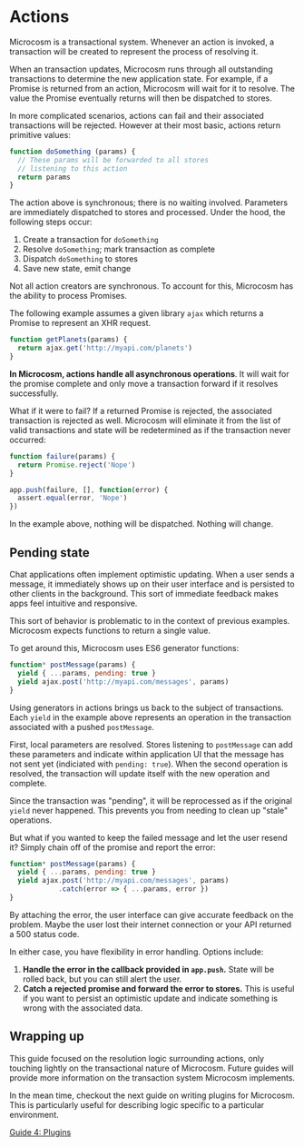 # Actions

Microcosm is a transactional system. Whenever an action is invoked, a transaction will be created to represent the process of resolving it.

When an transaction updates, Microcosm runs through all outstanding transactions to determine the new application state. For example, if a Promise is returned from an action, Microcosm will wait for it to resolve. The value the Promise eventually returns will then be dispatched to stores.

In more complicated scenarios, actions can fail and their associated transactions will be rejected. However at their most basic, actions return primitive values:

```javascript
function doSomething (params) {
  // These params will be forwarded to all stores
  // listening to this action
  return params
}
```

The action above is synchronous; there is no waiting involved. Parameters are immediately dispatched to stores and processed. Under the hood, the following steps occur:

1. Create a transaction for `doSomething`
2. Resolve `doSomething`; mark transaction as complete
3. Dispatch `doSomething` to stores
4. Save new state, emit change

Not all action creators are synchronous. To account for this, Microcosm has the ability to process Promises.

The following example assumes a given library `ajax` which returns a Promise to represent an XHR request.

```javascript
function getPlanets(params) {
  return ajax.get('http://myapi.com/planets')
}
```

**In Microcosm, actions handle all asynchronous operations**. It will wait for the promise complete and only move a transaction forward if it resolves successfully.

What if it were to fail? If a returned Promise is rejected, the associated transaction is rejected as well. Microcosm will eliminate it from the list of valid transactions and state will be redetermined as if the transaction never occurred:

```javascript
function failure(params) {
  return Promise.reject('Nope')
}

app.push(failure, [], function(error) {
  assert.equal(error, 'Nope')
})
```

In the example above, nothing will be dispatched. Nothing will change.

## Pending state

Chat applications often implement optimistic updating. When a user sends a message, it immediately shows up on their user interface and is persisted to other clients in the background. This sort of immediate feedback makes apps feel intuitive and responsive.

This sort of behavior is problematic to in the context of previous examples. Microcosm expects functions to return a single value.

To get around this, Microcosm uses ES6 generator functions:

```javascript
function* postMessage(params) {
  yield { ...params, pending: true }
  yield ajax.post('http://myapi.com/messages', params)
}
```

Using generators in actions brings us back to the subject of transactions. Each `yield` in the example above represents an operation in the transaction associated with a pushed `postMessage`.

First, local parameters are resolved. Stores listening to `postMessage` can add these parameters and indicate within application UI that the message has not sent yet (indiciated with `pending: true`). When the second operation is resolved, the transaction will update itself with the new operation and complete.

Since the transaction was "pending", it will be reprocessed as if the original `yield` never happened. This prevents you from needing to clean up "stale" operations.

But what if you wanted to keep the failed message and let the user resend it? Simply chain off of the promise and report the error:

```javascript
function* postMessage(params) {
  yield { ...params, pending: true }
  yield ajax.post('http://myapi.com/messages', params)
            .catch(error => { ...params, error })
}
```

By attaching the error, the user interface can give accurate feedback on the problem. Maybe the user lost their internet connection or your API returned a 500 status code.

In either case, you have flexibility in error handling. Options include:

1. **Handle the error in the callback provided in `app.push`.** State will be rolled back, but you can still alert the user.
2. **Catch a rejected promise and forward the error to stores.** This is useful if you want to persist an optimistic update and indicate something is wrong with the associated data.

## Wrapping up

This guide focused on the resolution logic surrounding actions, only touching lightly on the transactional nature of Microcosm. Future guides will provide more information on the transaction system Microcosm implements.

In the mean time, checkout the next guide on writing plugins for Microcosm. This is particularly useful for describing logic specific to a particular environment.

[Guide 4: Plugins](./04-plugins.md)
